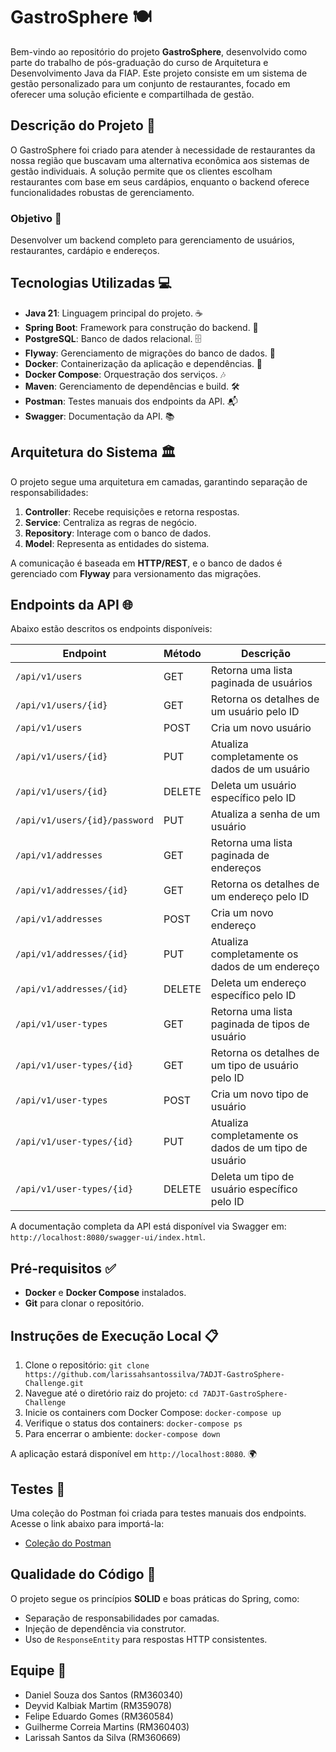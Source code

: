# GastroSphere 🍽️

Bem-vindo ao repositório do projeto **GastroSphere**, desenvolvido como parte do trabalho de pós-graduação do curso de Arquitetura e Desenvolvimento Java da FIAP. Este projeto consiste em um sistema de gestão personalizado para um conjunto de restaurantes, focado em oferecer uma solução eficiente e compartilhada de gestão.

## Descrição do Projeto 📝

O GastroSphere foi criado para atender à necessidade de restaurantes da nossa região que buscavam uma alternativa econômica aos sistemas de gestão individuais. A solução permite que os clientes escolham restaurantes com base em seus cardápios, enquanto o backend oferece funcionalidades robustas de gerenciamento.

### Objetivo 🎯

Desenvolver um backend completo para gerenciamento de usuários, restaurantes, cardápio e endereços.

## Tecnologias Utilizadas ‍💻

- **Java 21**: Linguagem principal do projeto. ☕
- **Spring Boot**: Framework para construção do backend. 🌱
- **PostgreSQL**: Banco de dados relacional. 🗄️
- **Flyway**: Gerenciamento de migrações do banco de dados. 🦋
- **Docker**: Containerização da aplicação e dependências. 🐳
- **Docker Compose**: Orquestração dos serviços. 🎶
- **Maven**: Gerenciamento de dependências e build. 🛠️
- **Postman**: Testes manuais dos endpoints da API. 📬
- **Swagger**: Documentação da API. 📚

## Arquitetura do Sistema 🏛️

O projeto segue uma arquitetura em camadas, garantindo separação de responsabilidades:
1. **Controller**: Recebe requisições e retorna respostas.
2. **Service**: Centraliza as regras de negócio.
3. **Repository**: Interage com o banco de dados.
4. **Model**: Representa as entidades do sistema.

A comunicação é baseada em **HTTP/REST**, e o banco de dados é gerenciado com **Flyway** para versionamento das migrações.

## Endpoints da API 🌐

Abaixo estão descritos os endpoints disponíveis:

| Endpoint                  | Método | Descrição                                   |
|---------------------------|--------|---------------------------------------------|
| `/api/v1/users`           | GET    | Retorna uma lista paginada de usuários      |
| `/api/v1/users/{id}`      | GET    | Retorna os detalhes de um usuário pelo ID   |
| `/api/v1/users`           | POST   | Cria um novo usuário                        |
| `/api/v1/users/{id}`      | PUT    | Atualiza completamente os dados de um usuário |
| `/api/v1/users/{id}`      | DELETE | Deleta um usuário específico pelo ID        |
| `/api/v1/users/{id}/password` | PUT | Atualiza a senha de um usuário            |
| `/api/v1/addresses`       | GET    | Retorna uma lista paginada de endereços     |
| `/api/v1/addresses/{id}`  | GET    | Retorna os detalhes de um endereço pelo ID  |
| `/api/v1/addresses`       | POST   | Cria um novo endereço                       |
| `/api/v1/addresses/{id}`  | PUT    | Atualiza completamente os dados de um endereço |
| `/api/v1/addresses/{id}`  | DELETE | Deleta um endereço específico pelo ID       |
| `/api/v1/user-types`      | GET    | Retorna uma lista paginada de tipos de usuário |
| `/api/v1/user-types/{id}` | GET    | Retorna os detalhes de um tipo de usuário pelo ID |
| `/api/v1/user-types`      | POST   | Cria um novo tipo de usuário                |
| `/api/v1/user-types/{id}` | PUT    | Atualiza completamente os dados de um tipo de usuário |
| `/api/v1/user-types/{id}` | DELETE | Deleta um tipo de usuário específico pelo ID |

A documentação completa da API está disponível via Swagger em: `http://localhost:8080/swagger-ui/index.html`.

## Pré-requisitos ✅

- **Docker** e **Docker Compose** instalados.
- **Git** para clonar o repositório.

## Instruções de Execução Local 📋

1. Clone o repositório: ```git clone https://github.com/larissahsantossilva/7ADJT-GastroSphere-Challenge.git```
2. Navegue até o diretório raiz do projeto: ```cd 7ADJT-GastroSphere-Challenge```
3. Inicie os containers com Docker Compose: ```docker-compose up```
4. Verifique o status dos containers: ```docker-compose ps```
5. Para encerrar o ambiente: ```docker-compose down```

A aplicação estará disponível em `http://localhost:8080`. 🌍

## Testes 🧪

Uma coleção do Postman foi criada para testes manuais dos endpoints. Acesse o link abaixo para importá-la:
- [Coleção do Postman](https://www.postman.com/flight-pilot-39954394/workspace/gastrosphere/collection/40855990-4935fb33-6dde-4911-882d-81137e69f93a?action=share&creator=40855990)

## Qualidade do Código 🏅

O projeto segue os princípios **SOLID** e boas práticas do Spring, como:
- Separação de responsabilidades por camadas.
- Injeção de dependência via construtor.
- Uso de `ResponseEntity` para respostas HTTP consistentes.

## Equipe 👥

- Daniel Souza dos Santos (RM360340)
- Deyvid Kalbiak Martim (RM359078)
- Felipe Eduardo Gomes (RM360584)
- Guilherme Correia Martins (RM360403)
- Larissah Santos da Silva (RM360669)


